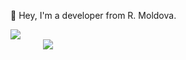 👋 Hey, I'm a developer from R. Moldova.

<a href="https://github.com/kryshac" target="_blank">
  <img src="https://github-readme-stats.vercel.app/api?username=kryshac&count_private=true&show_icons=true&include_all_commits=true&theme=github_dark&hide_border=true" />
</a>

<br />

<span>
  &thinsp;&thinsp;&thinsp;&thinsp;&thinsp;&thinsp;&thinsp;&thinsp;&thinsp;
  <a href="https://stackoverflow.com/users/3149249/chris" target="_blank">
    <img src="https://stackoverflow-card.vercel.app/?userID=3149249&theme=stackoverflow-light" style="margin-left: 25px;" />
  </a>
</span>

<br />
